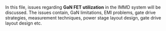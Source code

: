 In this file, issues regarding **GaN FET utilization** in the IMMD system will be discussed. The issues contain, GaN limitations, EMI problems, gate drive strategies, measurement techniques, power stage layout design, gate drive layout design etc.
